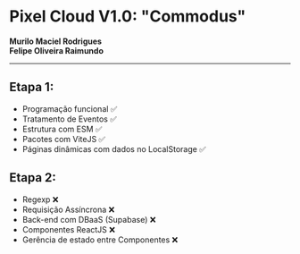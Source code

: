 # Pixel Cloud V1.0: "Commodus"

**Murilo Maciel Rodrigues**  
**Felipe Oliveira Raimundo**  

---

## **Etapa 1:**
- Programação funcional ✅
- Tratamento de Eventos ✅
- Estrutura com ESM ✅
- Pacotes com ViteJS ✅
- Páginas dinâmicas com dados no LocalStorage ✅

## **Etapa 2:**
- Regexp ❌
- Requisição Assíncrona ❌
- Back-end com DBaaS (Supabase) ❌
- Componentes ReactJS ❌
- Gerência de estado entre Componentes ❌